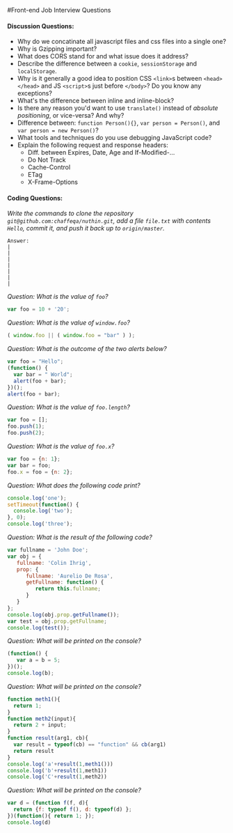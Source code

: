 #Front-end Job Interview Questions



#### Discussion Questions:

* Why do we concatinate all javascript files and css files into a single one?
* Why is Gzipping important?
* What does CORS stand for and what issue does it address?
* Describe the difference between a `cookie`, `sessionStorage` and `localStorage`.
* Why is it generally a good idea to position CSS `<link>`s between `<head></head>` and JS `<script>`s just before `</body>`? Do you know any exceptions?
* What's the difference between inline and inline-block?
* Is there any reason you'd want to use `translate()` instead of *absolute positioning*, or vice-versa? And why?
* Difference between: `function Person(){}`, `var person = Person()`, and `var person = new Person()`?
* What tools and techniques do you use debugging JavaScript code?
* Explain the following request and response headers:
  * Diff. between Expires, Date, Age and If-Modified-...
  * Do Not Track
  * Cache-Control
  * ETag
  * X-Frame-Options



#### Coding Questions:

*Write the commands to clone the repository `git@github.com:chaffeqa/nuthin.git`, add a file `file.txt` with contents `Hello`, commit it, and push it back up to `origin/master`.*

    Answer:
    |
    |
    |
    |
    |
    |
    |

*Question: What is the value of `foo`?*
```javascript
var foo = 10 + '20';
```


*Question: What is the value of `window.foo`?*
```javascript
( window.foo || ( window.foo = "bar" ) );
```

*Question: What is the outcome of the two alerts below?*
```javascript
var foo = "Hello";
(function() {
  var bar = " World";
  alert(foo + bar);
})();
alert(foo + bar);
```

*Question: What is the value of `foo.length`?*
```javascript
var foo = [];
foo.push(1);
foo.push(2);
```

*Question: What is the value of `foo.x`?*
```javascript
var foo = {n: 1};
var bar = foo;
foo.x = foo = {n: 2};
```

*Question: What does the following code print?*
```javascript
console.log('one');
setTimeout(function() {
  console.log('two');
}, 0);
console.log('three');
```


*Question: What is the result of the following code?*
```javascript
var fullname = 'John Doe';
var obj = {
   fullname: 'Colin Ihrig',
   prop: {
      fullname: 'Aurelio De Rosa',
      getFullname: function() {
         return this.fullname;
      }
   }
};
console.log(obj.prop.getFullname());
var test = obj.prop.getFullname;
console.log(test());
```

*Question: What will be printed on the console?*
```javascript
(function() {
   var a = b = 5;
})();
console.log(b);
```

*Question: What will be printed on the console?*
```javascript
function meth1(){
  return 1;
}
function meth2(input){
  return 2 + input;
}
function result(arg1, cb){
  var result = typeof(cb) == "function" && cb(arg1)
  return result
}
console.log('a'+result(1,meth1()))
console.log('b'+result(1,meth1))
console.log('C'+result(1,meth2))
```

*Question: What will be printed on the console?*
```javascript
var d = (function f(f, d){
  return {f: typeof f(), d: typeof(d) };
})(function(){ return 1; });
console.log(d)
```
